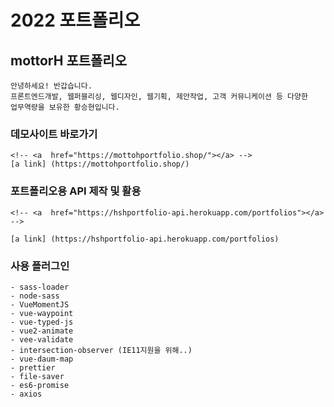 # 2022 포트폴리오

## mottorH 포트폴리오
```
안녕하세요! 반갑습니다. 
프론트엔드개발, 웹퍼블리싱, 웹디자인, 웹기획, 제안작업, 고객 커뮤니케이션 등 다양한
업무역량을 보유한 황승현입니다.
```

### 데모사이트 바로가기
```
<!-- <a  href="https://mottohportfolio.shop/"></a> -->
[a link] (https://mottohportfolio.shop/)
```

### 포트폴리오용 API 제작 및 활용
```
<!-- <a  href="https://hshportfolio-api.herokuapp.com/portfolios"></a> -->

[a link] (https://hshportfolio-api.herokuapp.com/portfolios)
```

### 사용 플러그인
```
- sass-loader
- node-sass
- VueMomentJS
- vue-waypoint
- vue-typed-js
- vue2-animate
- vee-validate
- intersection-observer (IE11지원을 위해..)
- vue-daum-map
- prettier
- file-saver
- es6-promise
- axios
```


